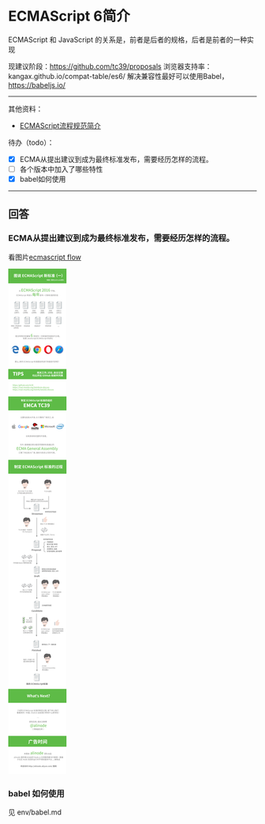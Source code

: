 # ECMAScript 6简介
ECMAScript 和 JavaScript 的关系是，前者是后者的规格，后者是前者的一种实现

现建议阶段：https://github.com/tc39/proposals
浏览器支持率：kangax.github.io/compat-table/es6/
解决兼容性最好可以使用Babel，https://babeljs.io/

---
其他资料：
- [ECMAScript流程规范简介](https://erasermeng.github.io/2017/07/12/ECMAScript%E6%B5%81%E7%A8%8B%E8%A7%84%E8%8C%83%E7%AE%80%E4%BB%8B/)

待办（todo）：
- [x] ECMA从提出建议到成为最终标准发布，需要经历怎样的流程。
- [ ] 各个版本中加入了哪些特性
- [x] babel如何使用

---
## 回答

### ECMA从提出建议到成为最终标准发布，需要经历怎样的流程。
看图片[ecmascript flow](./resource/ecmascript-flow.png)

![ecmascript flow](./resource/ecmascript-flow.png)

### babel 如何使用
见 env/babel.md